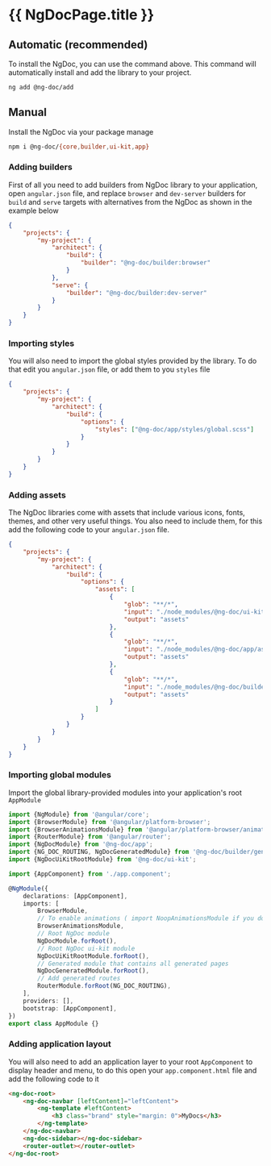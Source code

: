 # {{ NgDocPage.title }}

## Automatic (recommended)

To install the NgDoc, you can use the command above.
This command will automatically install and add the library to your project.

```bash
ng add @ng-doc/add
```

## Manual

Install the NgDoc via your package manage

```bash
npm i @ng-doc/{core,builder,ui-kit,app}
```

### Adding builders

First of all you need to add builders from NgDoc library to your application, open `angular.json`
file, and replace `browser` and `dev-server` builders for `build` and `serve` targets with
alternatives
from the NgDoc as shown in the example below

```json
{
	"projects": {
		"my-project": {
			"architect": {
				"build": {
					"builder": "@ng-doc/builder:browser"
				}
			},
			"serve": {
				"builder": "@ng-doc/builder:dev-server"
			}
		}
	}
}
```

### Importing styles

You will also need to import the global styles provided by the library.
To do that edit you `angular.json` file, or add them to you `styles` file

```json
{
	"projects": {
		"my-project": {
			"architect": {
				"build": {
					"options": {
						"styles": ["@ng-doc/app/styles/global.scss"]
					}
				}
			}
		}
	}
}
```

### Adding assets

The NgDoc libraries come with assets that include various icons, fonts, themes, and other very
useful things. You also need to include them, for this add the following code to your `angular.json`
file.

```json
{
	"projects": {
		"my-project": {
			"architect": {
				"build": {
					"options": {
						"assets": [
							{
								"glob": "**/*",
								"input": "./node_modules/@ng-doc/ui-kit/assets",
								"output": "assets"
							},
							{
								"glob": "**/*",
								"input": "./node_modules/@ng-doc/app/assets",
								"output": "assets"
							},
							{
								"glob": "**/*",
								"input": "./node_modules/@ng-doc/builder/generated/assets",
								"output": "assets"
							}
						]
					}
				}
			}
		}
	}
}
```

### Importing global modules

Import the global library-provided modules into your application's root `AppModule`

```typescript
import {NgModule} from '@angular/core';
import {BrowserModule} from '@angular/platform-browser';
import {BrowserAnimationsModule} from '@angular/platform-browser/animations';
import {RouterModule} from '@angular/router';
import {NgDocModule} from '@ng-doc/app';
import {NG_DOC_ROUTING, NgDocGeneratedModule} from '@ng-doc/builder/generated';
import {NgDocUiKitRootModule} from '@ng-doc/ui-kit';

import {AppComponent} from './app.component';

@NgModule({
	declarations: [AppComponent],
	imports: [
		BrowserModule,
		// To enable animations ( import NoopAnimationsModule if you don't like animations :( )
		BrowserAnimationsModule,
		// Root NgDoc module
		NgDocModule.forRoot(),
		// Root NgDoc ui-kit module
		NgDocUiKitRootModule.forRoot(),
		// Generated module that contains all generated pages
		NgDocGeneratedModule.forRoot(),
		// Add generated routes
		RouterModule.forRoot(NG_DOC_ROUTING),
	],
	providers: [],
	bootstrap: [AppComponent],
})
export class AppModule {}
```

### Adding application layout

You will also need to add an application layer to your root `AppComponent` to display header and
menu, to do this open your `app.component.html` file and add the following code to it

```html
<ng-doc-root>
	<ng-doc-navbar [leftContent]="leftContent">
		<ng-template #leftContent>
			<h3 class="brand" style="margin: 0">MyDocs</h3>
		</ng-template>
	</ng-doc-navbar>
	<ng-doc-sidebar></ng-doc-sidebar>
	<router-outlet></router-outlet>
</ng-doc-root>
```
